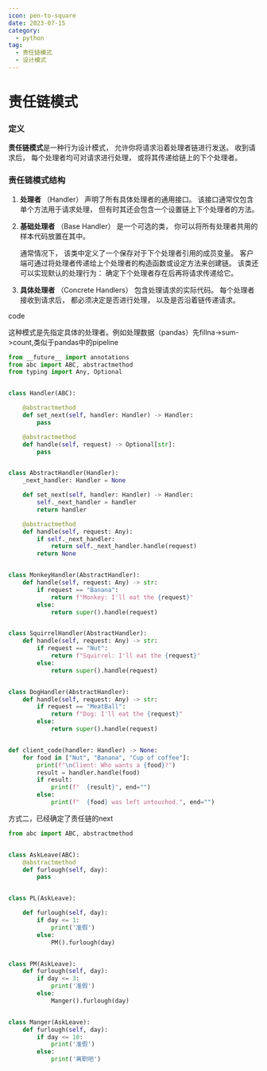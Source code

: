 ```yaml
---
icon: pen-to-square
date: 2023-07-15
category:
  - python
tag:
  - 责任链模式
  - 设计模式
---
```



# 责任链模式

### 定义

**责任链模式**是一种行为设计模式， 允许你将请求沿着处理者链进行发送。 收到请求后， 每个处理者均可对请求进行处理， 或将其传递给链上的下个处理者。

### 责任链模式结构

1. **处理者** （Handler） 声明了所有具体处理者的通用接口。 该接口通常仅包含单个方法用于请求处理， 但有时其还会包含一个设置链上下个处理者的方法。

2. **基础处理者** （Base Handler） 是一个可选的类， 你可以将所有处理者共用的样本代码放置在其中。

   通常情况下， 该类中定义了一个保存对于下个处理者引用的成员变量。 客户端可通过将处理者传递给上个处理者的构造函数或设定方法来创建链。 该类还可以实现默认的处理行为： 确定下个处理者存在后再将请求传递给它。

3. **具体处理者** （Concrete Handlers） 包含处理请求的实际代码。 每个处理者接收到请求后， 都必须决定是否进行处理， 以及是否沿着链传递请求。



code

这种模式是先指定具体的处理者。例如处理数据（pandas）先fillna->sum->count,类似于pandas中的pipeline

```python
from __future__ import annotations
from abc import ABC, abstractmethod
from typing import Any, Optional


class Handler(ABC):

    @abstractmethod
    def set_next(self, handler: Handler) -> Handler:
        pass

    @abstractmethod
    def handle(self, request) -> Optional[str]:
        pass


class AbstractHandler(Handler):
    _next_handler: Handler = None

    def set_next(self, handler: Handler) -> Handler:
        self._next_handler = handler
        return handler

    @abstractmethod
    def handle(self, request: Any):
        if self._next_handler:
            return self._next_handler.handle(request)
        return None


class MonkeyHandler(AbstractHandler):
    def handle(self, request: Any) -> str:
        if request == "Banana":
            return f"Monkey: I'll eat the {request}"
        else:
            return super().handle(request)


class SquirrelHandler(AbstractHandler):
    def handle(self, request: Any) -> str:
        if request == "Nut":
            return f"Squirrel: I'll eat the {request}"
        else:
            return super().handle(request)


class DogHandler(AbstractHandler):
    def handle(self, request: Any) -> str:
        if request == "MeatBall":
            return f"Dog: I'll eat the {request}"
        else:
            return super().handle(request)


def client_code(handler: Handler) -> None:
    for food in ["Nut", "Banana", "Cup of coffee"]:
        print(f"\nClient: Who wants a {food}?")
        result = handler.handle(food)
        if result:
            print(f"  {result}", end="")
        else:
            print(f"  {food} was left untouched.", end="")
```

方式二，已经确定了责任链的next

```python
from abc import ABC, abstractmethod


class AskLeave(ABC):
    @abstractmethod
    def furlough(self, day):
        pass


class PL(AskLeave):

    def furlough(self, day):
        if day <= 1:
            print('准假')
        else:
            PM().furlough(day)


class PM(AskLeave):
    def furlough(self, day):
        if day <= 3:
            print('准假')
        else:
            Manger().furlough(day)


class Manger(AskLeave):
    def furlough(self, day):
        if day <= 10:
            print('准假')
        else:
            print('离职吧')
```

